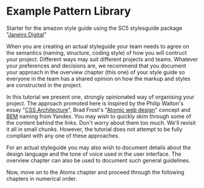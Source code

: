 Example Pattern Library
=======================

Starter for the amazon style guide using the SC5 stylesguide package "[Janeiro Digital](http://janeirodigital.com)"

When you are creating an actual styleguide your team needs to agree on the semantics (naming, structure, coding style) of how you will contruct your project. Different ways may suit different projects and teams. Whatever your preferences and decisions are, we recommend that you document your approach in the overview chapter (this one) of your style guide so everyone in the team has a shared opinion on how the markup and styles are constructed in the project.

In this tutorial we present one, strongly opinionated way of organising your project. The approach promoted here is inspired by the Philip Walton's essay "[CSS Architecture](http://philipwalton.com/articles/css-architecture/)", Brad Frost's "[Atomic web design](http://bradfrost.com/blog/post/atomic-web-design/)" concept and [BEM](http://bem.info/) naming from Yandex. You may wish to quickly skim through some of the content behind the links. Don't worry about them too much. We'll revisit it all in small chunks. However, the tutorial does not attempt to be fully compliant with any one of these approaches.

For an actual styleguide you may also wish to document details about the design language and the tone of voice used in the user interface. The overview chapter can also be used to document such general guidelines.

Now, move on to the Atoms chapter and proceed through the following chapters in numerical order.